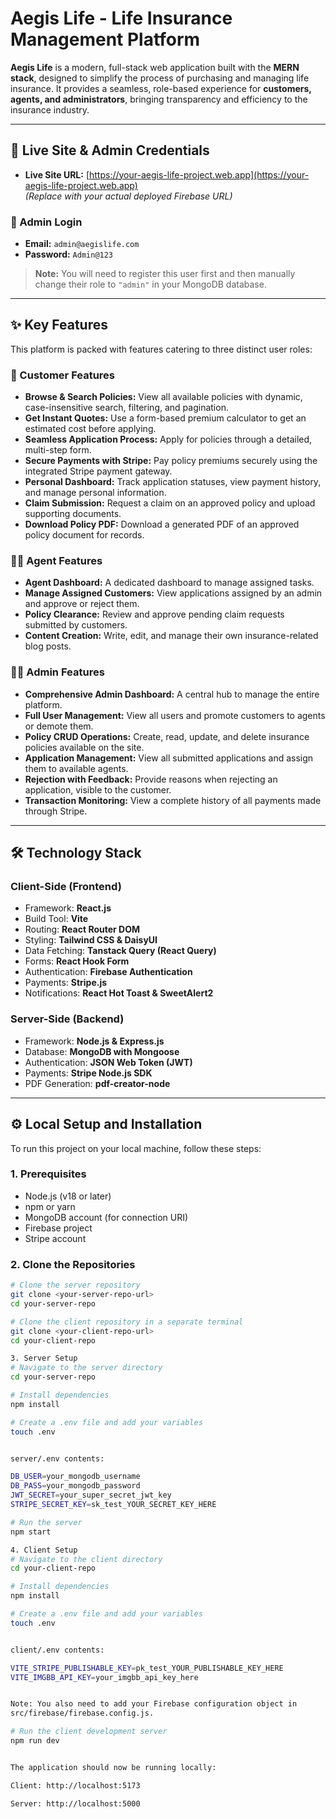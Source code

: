 # Aegis Life - Life Insurance Management Platform

**Aegis Life** is a modern, full-stack web application built with the **MERN stack**, designed to simplify the process of purchasing and managing life insurance. It provides a seamless, role-based experience for **customers, agents, and administrators**, bringing transparency and efficiency to the insurance industry.

---

## 🚀 Live Site & Admin Credentials
- **Live Site URL:** [https://your-aegis-life-project.web.app](https://your-aegis-life-project.web.app)  
  _(Replace with your actual deployed Firebase URL)_

### 🔑 Admin Login
- **Email:** `admin@aegislife.com`  
- **Password:** `Admin@123`  

> **Note:** You will need to register this user first and then manually change their role to `"admin"` in your MongoDB database.

---

## ✨ Key Features

This platform is packed with features catering to three distinct user roles:

### 👤 Customer Features
- **Browse & Search Policies:** View all available policies with dynamic, case-insensitive search, filtering, and pagination.  
- **Get Instant Quotes:** Use a form-based premium calculator to get an estimated cost before applying.  
- **Seamless Application Process:** Apply for policies through a detailed, multi-step form.  
- **Secure Payments with Stripe:** Pay policy premiums securely using the integrated Stripe payment gateway.  
- **Personal Dashboard:** Track application statuses, view payment history, and manage personal information.  
- **Claim Submission:** Request a claim on an approved policy and upload supporting documents.  
- **Download Policy PDF:** Download a generated PDF of an approved policy document for records.  

### 🧑‍💼 Agent Features
- **Agent Dashboard:** A dedicated dashboard to manage assigned tasks.  
- **Manage Assigned Customers:** View applications assigned by an admin and approve or reject them.  
- **Policy Clearance:** Review and approve pending claim requests submitted by customers.  
- **Content Creation:** Write, edit, and manage their own insurance-related blog posts.  

### 👨‍💻 Admin Features
- **Comprehensive Admin Dashboard:** A central hub to manage the entire platform.  
- **Full User Management:** View all users and promote customers to agents or demote them.  
- **Policy CRUD Operations:** Create, read, update, and delete insurance policies available on the site.  
- **Application Management:** View all submitted applications and assign them to available agents.  
- **Rejection with Feedback:** Provide reasons when rejecting an application, visible to the customer.  
- **Transaction Monitoring:** View a complete history of all payments made through Stripe.  

---

## 🛠️ Technology Stack

### **Client-Side (Frontend)**
- Framework: **React.js**  
- Build Tool: **Vite**  
- Routing: **React Router DOM**  
- Styling: **Tailwind CSS & DaisyUI**  
- Data Fetching: **Tanstack Query (React Query)**  
- Forms: **React Hook Form**  
- Authentication: **Firebase Authentication**  
- Payments: **Stripe.js**  
- Notifications: **React Hot Toast & SweetAlert2**  

### **Server-Side (Backend)**
- Framework: **Node.js & Express.js**  
- Database: **MongoDB with Mongoose**  
- Authentication: **JSON Web Token (JWT)**  
- Payments: **Stripe Node.js SDK**  
- PDF Generation: **pdf-creator-node**  

---

## ⚙️ Local Setup and Installation

To run this project on your local machine, follow these steps:

### 1. Prerequisites
- Node.js (v18 or later)  
- npm or yarn  
- MongoDB account (for connection URI)  
- Firebase project  
- Stripe account  

### 2. Clone the Repositories
```bash
# Clone the server repository
git clone <your-server-repo-url>
cd your-server-repo

# Clone the client repository in a separate terminal
git clone <your-client-repo-url>
cd your-client-repo

3. Server Setup
# Navigate to the server directory
cd your-server-repo

# Install dependencies
npm install

# Create a .env file and add your variables
touch .env


server/.env contents:

DB_USER=your_mongodb_username
DB_PASS=your_mongodb_password
JWT_SECRET=your_super_secret_jwt_key
STRIPE_SECRET_KEY=sk_test_YOUR_SECRET_KEY_HERE

# Run the server
npm start

4. Client Setup
# Navigate to the client directory
cd your-client-repo

# Install dependencies
npm install

# Create a .env file and add your variables
touch .env


client/.env contents:

VITE_STRIPE_PUBLISHABLE_KEY=pk_test_YOUR_PUBLISHABLE_KEY_HERE
VITE_IMGBB_API_KEY=your_imgbb_api_key_here


Note: You also need to add your Firebase configuration object in
src/firebase/firebase.config.js.

# Run the client development server
npm run dev


The application should now be running locally:

Client: http://localhost:5173

Server: http://localhost:5000


